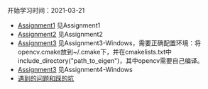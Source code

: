 开始学习时间：2021-03-21
* [Assignment1](https://github.com/LamForest/GAMES101-Computer-Graphics-Assignment/blob/main/Ass1.md) 见Assignment1
* [Assignment2](https://github.com/LamForest/GAMES101-Computer-Graphics-Assignment/blob/main/Ass2.md) 见Assignment2
* [Assignment3](https://github.com/LamForest/GAMES101-Computer-Graphics-Assignment/blob/main/Ass3.md) 见Assignment3-Windows，需要正确配置环境：将opencv.cmake放到~/.cmake下，并在cmakelists.txt中include_directory("path_to_eigen")，其中opencv需要自己编译。
* [Assignment3](https://github.com/LamForest/GAMES101-Computer-Graphics-Assignment/blob/main/Ass4.md) 见Assignment4-Windows
* [遇到的问题和踩的坑](https://github.com/LamForest/GAMES101-Computer-Graphics-Assignment/blob/main/%E5%9D%91.md)

